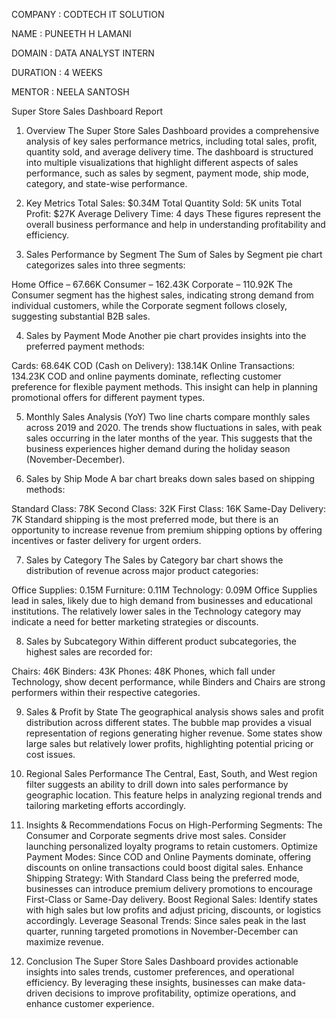 COMPANY : CODTECH IT SOLUTION

NAME : PUNEETH H LAMANI

DOMAIN : DATA ANALYST INTERN

DURATION : 4 WEEKS

MENTOR : NEELA SANTOSH 


Super Store Sales Dashboard Report
1. Overview
The Super Store Sales Dashboard provides a comprehensive analysis of key sales performance metrics, including total sales, profit, quantity sold, and average delivery time. The dashboard is structured into multiple visualizations that highlight different aspects of sales performance, such as sales by segment, payment mode, ship mode, category, and state-wise performance.

2. Key Metrics
Total Sales: $0.34M
Total Quantity Sold: 5K units
Total Profit: $27K
Average Delivery Time: 4 days
These figures represent the overall business performance and help in understanding profitability and efficiency.

3. Sales Performance by Segment
The Sum of Sales by Segment pie chart categorizes sales into three segments:

Home Office – 67.66K
Consumer – 162.43K
Corporate – 110.92K
The Consumer segment has the highest sales, indicating strong demand from individual customers, while the Corporate segment follows closely, suggesting substantial B2B sales.

4. Sales by Payment Mode
Another pie chart provides insights into the preferred payment methods:

Cards: 68.64K
COD (Cash on Delivery): 138.14K
Online Transactions: 134.23K
COD and online payments dominate, reflecting customer preference for flexible payment methods. This insight can help in planning promotional offers for different payment types.

5. Monthly Sales Analysis (YoY)
Two line charts compare monthly sales across 2019 and 2020. The trends show fluctuations in sales, with peak sales occurring in the later months of the year. This suggests that the business experiences higher demand during the holiday season (November-December).

6. Sales by Ship Mode
A bar chart breaks down sales based on shipping methods:

Standard Class: 78K
Second Class: 32K
First Class: 16K
Same-Day Delivery: 7K
Standard shipping is the most preferred mode, but there is an opportunity to increase revenue from premium shipping options by offering incentives or faster delivery for urgent orders.

7. Sales by Category
The Sales by Category bar chart shows the distribution of revenue across major product categories:

Office Supplies: 0.15M
Furniture: 0.11M
Technology: 0.09M
Office Supplies lead in sales, likely due to high demand from businesses and educational institutions. The relatively lower sales in the Technology category may indicate a need for better marketing strategies or discounts.

8. Sales by Subcategory
Within different product subcategories, the highest sales are recorded for:

Chairs: 46K
Binders: 43K
Phones: 48K
Phones, which fall under Technology, show decent performance, while Binders and Chairs are strong performers within their respective categories.

9. Sales & Profit by State
The geographical analysis shows sales and profit distribution across different states. The bubble map provides a visual representation of regions generating higher revenue. Some states show large sales but relatively lower profits, highlighting potential pricing or cost issues.

10. Regional Sales Performance
The Central, East, South, and West region filter suggests an ability to drill down into sales performance by geographic location. This feature helps in analyzing regional trends and tailoring marketing efforts accordingly.

11. Insights & Recommendations
Focus on High-Performing Segments: The Consumer and Corporate segments drive most sales. Consider launching personalized loyalty programs to retain customers.
Optimize Payment Modes: Since COD and Online Payments dominate, offering discounts on online transactions could boost digital sales.
Enhance Shipping Strategy: With Standard Class being the preferred mode, businesses can introduce premium delivery promotions to encourage First-Class or Same-Day delivery.
Boost Regional Sales: Identify states with high sales but low profits and adjust pricing, discounts, or logistics accordingly.
Leverage Seasonal Trends: Since sales peak in the last quarter, running targeted promotions in November-December can maximize revenue.
12. Conclusion
The Super Store Sales Dashboard provides actionable insights into sales trends, customer preferences, and operational efficiency. By leveraging these insights, businesses can make data-driven decisions to improve profitability, optimize operations, and enhance customer experience.


